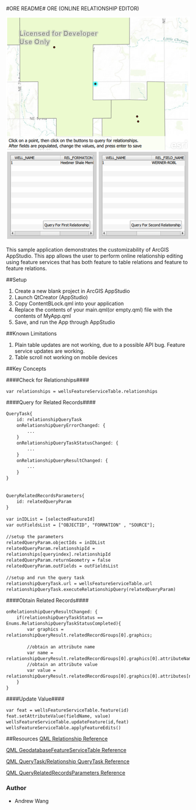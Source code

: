 #ORE README#
ORE (ONLINE RELATIONSHIP EDITOR)

![alt text](ORE_Small.png "Sample App UI screenshot")

This sample application demonstrates the customizability of ArcGIS AppStudio.
This app allows the user to perform online relationship editing
using feature services that has both feature to table relations and feature to feature relations.

##Setup
1. Create a new blank project in ArcGIS AppStudio
2. Launch QtCreator (AppStudio)
3. Copy ContentBLock.qml into your application
4. Replace the contents of your main.qml(or empty.qml) file with the contents of MyApp.qml
5. Save, and run the App through AppStudio

##Known Limitations
1. Plain table updates are not working, due to a possible API bug. Feature service updates are working.
2. Table scroll not working on mobile devices

##Key Concepts

####Check for Relationships####
```
var relationships = wellsFeatureServiceTable.relationships
```

####Query for Related Records####
```
QueryTask{
	id: relationshipQueryTask
	onRelationshipQueryErrorChanged: {
		...
	}
	onRelationshipQueryTaskStatusChanged: {
		...
	}
	onRelationshipQueryResultChanged: {
		...
	}
}


QueryRelatedRecordsParameters{
	id: relatedQueryParam
}

var inIDList = [selectedFeatureId]
var outFieldsList = ["OBJECTID", "FORMATION" , "SOURCE"];

//setup the parameters
relatedQueryParam.objectIds = inIDList
relatedQueryParam.relationshipId = relationships[queryindex].relationshipId
relatedQueryParam.returnGeometry = false
relatedQueryParam.outFields = outFieldsList

//setup and run the query task
relationshipQueryTask.url = wellsFeatureServiceTable.url
relationshipQueryTask.executeRelationshipQuery(relatedQueryParam)

```


####Obtain Related Records####
```
onRelationshipQueryResultChanged: {
	if(relationshipQueryTaskStatus == Enums.RelationshipQueryTaskStatusCompleted){
		var graphics = relationshipQueryResult.relatedRecordGroups[0].graphics;

		//obtain an attribute name
		var name = relationshipQueryResult.relatedRecordGroups[0].graphics[0].attributeNames[0]
		//obtain an attribute value
		var value = relationshipQueryResult.relatedRecordGroups[0].graphics[0].attributes[name]
	}
}
```

####Update Value####
```
var feat = wellsFeatureServiceTable.feature(id)
feat.setAttributeValue(fieldName, value)
wellsFeatureServiceTable.updateFeature(id,feat)
wellsFeatureServiceTable.applyFeatureEdits()
```


##Resources
[QML Relationship Reference](https://developers.arcgis.com/qt/qml/api-reference/class_relationship.html)

[QML GeodatabaseFeatureServiceTable Reference](https://developers.arcgis.com/qt/qml/api-reference/class_geodatabase_feature_service_table.html)

[QML QueryTask/Relationship QueryTask Reference](https://developers.arcgis.com/qt/qml/api-reference/class_query_task.html)

[QML QueryRelatedRecordsParameters Reference](https://developers.arcgis.com/qt/qml/api-reference/class_query_related_records_parameters.html)

### Author
* Andrew Wang
